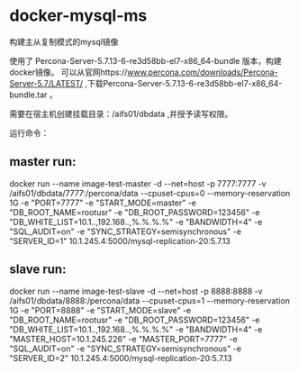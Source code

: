 # docker-mysql-ms

构建主从复制模式的mysql镜像

使用了 Percona-Server-5.7.13-6-re3d58bb-el7-x86_64-bundle 版本，构建docker镜像。
可以从官网https://www.percona.com/downloads/Percona-Server-5.7/LATEST/ ,下载Percona-Server-5.7.13-6-re3d58bb-el7-x86_64-bundle.tar 。

需要在宿主机创建挂载目录：/aifs01/dbdata ,并授予读写权限。

运行命令：
## master run:
docker run --name image-test-master -d --net=host -p 7777:7777  -v /aifs01/dbdata/7777:/percona/data --cpuset-cpus=0 --memory-reservation 1G -e "PORT=7777" -e "START_MODE=master" -e "DB_ROOT_NAME=rootusr" -e "DB_ROOT_PASSWORD=123456" -e "DB_WHITE_LIST=10.1.*.*,192.168.*.*,%.%.%.%" -e "BANDWIDTH=4" -e "SQL_AUDIT=on" -e "SYNC_STRATEGY=semisynchronous" -e "SERVER_ID=1" 10.1.245.4:5000/mysql-replication-20:5.7.13

## slave run:
docker run --name image-test-slave -d --net=host -p 8888:8888  -v /aifs01/dbdata/8888:/percona/data --cpuset-cpus=1 --memory-reservation 1G -e "PORT=8888" -e "START_MODE=slave" -e "DB_ROOT_NAME=rootusr" -e "DB_ROOT_PASSWORD=123456" -e "DB_WHITE_LIST=10.1.*.*,192.168.*.*,%.%.%.%" -e "BANDWIDTH=4" -e "MASTER_HOST=10.1.245.226" -e "MASTER_PORT=7777"    -e "SQL_AUDIT=on" -e "SYNC_STRATEGY=semisynchronous" -e "SERVER_ID=2" 10.1.245.4:5000/mysql-replication-20:5.7.13


